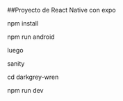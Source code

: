 ##Proyecto de React Native con expo 

npm install 

npm run android

luego 

sanity 

cd darkgrey-wren 

npm run dev 

